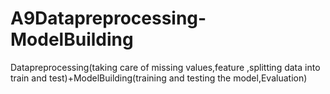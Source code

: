 # A9Datapreprocessing-ModelBuilding
Datapreprocessing(taking care of missing values,feature ,splitting data into train and test)+ModelBuilding(training and testing the model,Evaluation)
